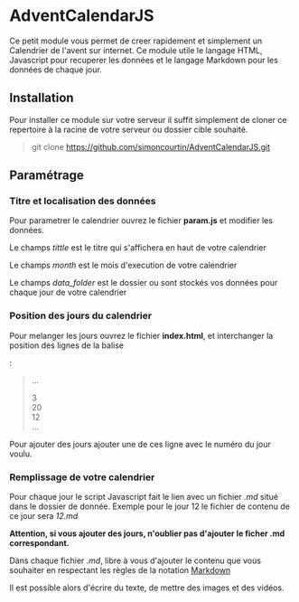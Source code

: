 # AdventCalendarJS

Ce petit module vous permet de creer rapidement et simplement un Calendrier de l'avent sur internet. Ce module utile le langage HTML, Javascript pour recuperer les données et le langage Markdown pour les données de chaque jour.

## Installation

Pour installer ce module sur votre serveur il suffit simplement de cloner ce repertoire à la racine de votre serveur ou dossier cible souhaité.

> git clone https://github.com/simoncourtin/AdventCalendarJS.git

## Paramétrage

### Titre et localisation des données

Pour parametrer le calendrier ouvrez le fichier **param.js** et modifier les données.

Le champs *tittle* est le titre qui s'affichera en haut de votre calendrier

Le champs *month* est le mois d'execution de votre calendrier

Le champs *data_folder* est le dossier ou sont stockés vos données pour chaque jour de votre calendrier

### Position des jours du calendrier

Pour melanger les jours ouvrez le fichier **index.html**, et interchanger la position des lignes de la balise *<div class="day-container">* :

> ...
> <div class="day">3</div>
> <div class="day">20</div>
> <div class="day">12</div>
> ...

Pour ajouter des jours ajouter une de ces ligne avec le numéro du jour voulu.

### Remplissage de votre calendrier

Pour chaque jour le script Javascript fait le lien avec un fichier *.md* situé dans le dossier de donnée. Exemple pour le jour 12 le fichier de contenu de ce jour sera *12.md*

**Attention, si vous ajouter des jours, n'oublier pas d'ajouter le ficher .md correspondant.**

Dans chaque fichier *.md*, libre à vous d'ajouter le contenu que vous souhaiter en respectant les règles de la notation [Markdown](https://github.com/adam-p/markdown-here/wiki/Markdown-Cheatsheet)

Il est possible alors d'écrire du texte, de mettre des images et des vidéos.

